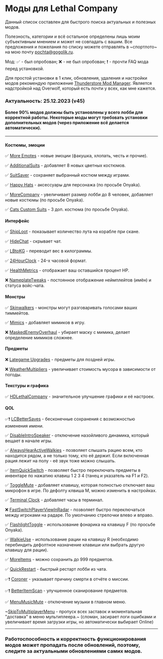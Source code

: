# Моды для Lethal Company

Данный список составлен для быстрого поиска актуальных и полезных модов.

Полезность, категории и всё остальное определены лишь моим субъективным мнением и может не совпадать с вашим. Все предложения и пожелания по списку можете отправлять в ~спортлото~ на мою почту <pochta@gogolik.ru>.

Мод: ✅ - был опробован; ❌ - не был опробован; ❗ - прочти FAQ мода перед установкой.

Для простой установки в 1 клик, обновления, удаления и настройки модов рекомендую приложение [Thunderstore Mod Manager](https://www.overwolf.com/oneapp/Thunderstore-Thunderstore_Mod_Manager). Является надстройкой над Overwolf, который есть почти у всех, как мне кажется.

### Актуальность: 25.12.2023 (v45)

#### Более 90% модов должны быть установлены у всего лобби для корректной работы. Некоторые моды могут требовать установки дополнительных модов (через приложение всё делается автоматически).

---

#### Костюмы, эмоции

✅ [More Emotes](https://thunderstore.io/c/lethal-company/p/Sligili/More_Emotes/) - новые эмоции (факушка, хлопать, честь и прочие).

✅ [AdditionalSuits](https://thunderstore.io/c/lethal-company/p/AlexCodesGames/AdditionalSuits/) - добавляет 8 новых цветных костюмов.

✅ [SuitSaver](https://thunderstore.io/c/lethal-company/p/Hexnet111/SuitSaver/) - сохраняет выбранный костюм между играми.

✅ [Happy Hats](https://thunderstore.io/c/lethal-company/p/fizzysaur/Happy_Hats/) - аксессуары для персонажа (по просьбе Onyaka).

✅ [MoreCompany](https://thunderstore.io/c/lethal-company/p/notnotnotswipez/MoreCompany/) - увеличивает размер лобби до 8 человек, добавляет новые костюмы (по просьбе Onyaka).

✅ [Cats Custom Suits](https://thunderstore.io/c/lethal-company/p/berrycatblue/Cats_Custom_Suits/) - 3 доп. костюма  (по просьбе Onyaka).

#### Интерфейс

✅ [ShipLoot](https://thunderstore.io/c/lethal-company/p/tinyhoot/ShipLoot/) - показывает количество лута на корабле при скане.

✅ [HideChat](https://thunderstore.io/c/lethal-company/p/Monkeytype/HideChat/) - скрывает чат.

✅ [LBtoKG](https://thunderstore.io/c/lethal-company/p/Zduniusz/LBtoKG/) - переводит вес в килограммы.

✅ [24HourClock](https://thunderstore.io/c/lethal-company/p/Zduniusz/24HourClock/) - 24-х часовой формат.

✅ [HealthMetrics](https://thunderstore.io/c/lethal-company/p/matsuura/HealthMetrics/) - отображает ваш оставшийся процент HP.

❌ [NameplateTweaks](https://thunderstore.io/c/lethal-company/p/taffyko/NameplateTweaks/) - постоянное отображение неймплейтов (имён) и статуса войс-чата.

#### Монстры

✅ [Skinwalkers](https://thunderstore.io/c/lethal-company/p/RugbugRedfern/Skinwalkers/) - монстры могут разговаривать голосами ваших тиммейтов.

✅ [Mimics](https://thunderstore.io/c/lethal-company/p/x753/Mimics/) - добавляет мимиков в игру.

❌ [MaskedEnemyOverhaul](https://thunderstore.io/c/lethal-company/p/HomelessGinger/MaskedEnemyOverhaul/) - убирает маску с мимика, делает определение мимиков сложнее.

#### Предметы

❌ [Lategame Upgrades](https://thunderstore.io/c/lethal-company/p/malco/Lategame_Upgrades/) - предметы для поздней игры.

❌ [WeatherMultipliers](https://thunderstore.io/c/lethal-company/p/Blorb/WeatherMultipliers/) - увеличивает стоимость мусора в зависимости от погоды.

#### Текстуры и графика

✅ [HDLethalCompany](https://thunderstore.io/c/lethal-company/p/Sligili/HDLethalCompany/) - значительное улучшение графики и её настроек.

#### QOL

✅❗ [LCBetterSaves](https://thunderstore.io/c/lethal-company/p/Pooble/LCBetterSaves/) - бесконечные сохранения с возможностью изменения имени.

✅ [DisableIntroSpeaker](https://thunderstore.io/c/lethal-company/p/FlawTECH/DisableIntroSpeaker/) - отключение назойливого динамика, который вещает в начале игры.

✅ [AlwaysHearActiveWalkies](https://thunderstore.io/c/lethal-company/p/Suskitech/AlwaysHearActiveWalkies/) - позволяет слышать рацию всем, кто находится рядом, а не только тому, кто её держит. Если включенная рация лежит на полу - её звук тоже можно слышать.

✅ [ItemQuickSwitch](https://thunderstore.io/c/lethal-company/p/vasanex/ItemQuickSwitch/) - позволяет быстро переключать предметы в инвентаре по нажатию клавиш 1 2 3 4 (танец и указатель на F1 и F2).

✅ [ToggleMute](https://thunderstore.io/c/lethal-company/p/quackandcheese/ToggleMute/) - добавляет клавишу, которая полностью отключает ваш микрофон в игре. По дефолту клвиша M, можно изменить в настройках.

✅ [Terminal Clock](https://thunderstore.io/c/lethal-company/p/NotAtomicBomb/Terminal_Clock/) - добавляет часы в терминал.

❌ [FastSwitchPlayerViewInRadar](https://thunderstore.io/c/lethal-company/p/kRYstall9/FastSwitchPlayerViewInRadar/) - позволяет быстро переключаться между игроками на радаре. По умолчанию стрелочки влево и вправо.

✅ [FlashlightToggle](https://thunderstore.io/c/lethal-company/p/Renegades/FlashlightToggle/) - использование фонарика на клавишу F (по просьбе Onyaka).

✅ [WalkieUse](https://thunderstore.io/c/lethal-company/p/Renegades/WalkieUse/) - использование рации на клавишу R (необходимо перебиндить дефолтное назначение клавиши или выбрать другую клавишу для рации).

✅ [MoreItems](https://thunderstore.io/c/lethal-company/p/Drakorle/MoreItems/) - можно сохранить до 999 предметов.

✅ [QuickRestart](https://thunderstore.io/c/lethal-company/p/AllToasters/QuickRestart/) - быстрый рестарт лобби из чата.

✅❗ [Coroner](https://thunderstore.io/c/lethal-company/p/EliteMasterEric/Coroner/) - указывает причину смерти в отчёте о миссии.

✅❗ [BetterItemScan](https://thunderstore.io/c/lethal-company/p/PopleZoo/BetterItemScan/) - улучшенное сканирование предметов.

✅ [MenuMusicMute](https://thunderstore.io/c/lethal-company/p/Graze/MenuMusicMute/) - отключение музыки в главном меню.

~[SkipToMultiplayerMenu](https://thunderstore.io/c/lethal-company/p/FlipMods/SkipToMultiplayerMenu/) - пропуск всех заставок и моментальная "доставка" в меню мультиплеера.~ (сломан, засирает логи ошибками и увеличивает время загрузки игры, но автоматически выбирает Online)

---

### Работоспособность и корректность функционирования модов может пропадать после обновлений, поэтому, следите за актуальными обновлениями самих модов.
